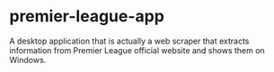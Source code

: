 # premier-league-app
A desktop application that is actually a web scraper that extracts information from Premier League official website and shows them on Windows.
